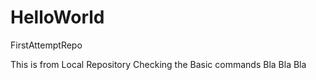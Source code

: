# HelloWorld
FirstAttemptRepo

This is from Local Repository
Checking the Basic commands
Bla Bla Bla

